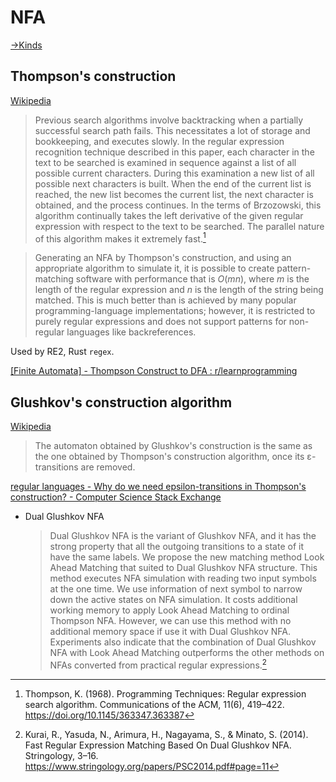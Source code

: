 # NFA
[→Kinds](README.md#kinds)

## Thompson's construction
[Wikipedia](https://en.wikipedia.org/wiki/Thompson%27s_construction)

> Previous search algorithms involve backtracking when a partially successful search path fails. This necessitates a lot of storage and bookkeeping, and executes slowly. In the regular expression recognition technique described in this paper, each character in the text to be searched is examined in sequence against a list of all possible current characters. During this examination a new list of all possible next characters is built. When the end of the current list is reached, the new list becomes the current list, the next character is obtained, and the process continues. In the terms of Brzozowski, this algorithm continually takes the left derivative of the given regular expression with respect to the text to be searched. The parallel nature of this algorithm makes it extremely fast.[^thompsonProgrammingTechniquesRegular1968]

> Generating an NFA by Thompson's construction, and using an appropriate algorithm to simulate it, it is possible to create pattern-matching software with performance that is ⁠$O(mn)$⁠, where $m$ is the length of the regular expression and $n$ is the length of the string being matched. This is much better than is achieved by many popular programming-language implementations; however, it is restricted to purely regular expressions and does not support patterns for non-regular languages like backreferences.

Used by RE2, Rust `regex`.

[\[Finite Automata\] - Thompson Construct to DFA : r/learnprogramming](https://www.reddit.com/r/learnprogramming/comments/1d30ff/finite_automata_thompson_construct_to_dfa/)

## Glushkov's construction algorithm
[Wikipedia](https://en.wikipedia.org/wiki/Glushkov%27s_construction_algorithm)

> The automaton obtained by Glushkov's construction is the same as the one obtained by Thompson's construction algorithm, once its ε-transitions are removed.

[regular languages - Why do we need epsilon-transitions in Thompson's construction? - Computer Science Stack Exchange](https://cs.stackexchange.com/questions/64553/why-do-we-need-epsilon-transitions-in-thompsons-construction)

- Dual Glushkov NFA

  > Dual Glushkov NFA is the variant of Glushkov NFA, and it has the strong property that all the outgoing transitions to a state of it have the same labels. We propose the new matching method Look Ahead Matching that suited to Dual Glushkov NFA structure. This method executes NFA simulation with reading two input symbols at the one time. We use information of next symbol to narrow down the active states on NFA simulation. It costs additional working memory to apply Look Ahead Matching to ordinal Thompson NFA. However, we can use this method with no additional memory space if use it with Dual Glushkov NFA. Experiments also indicate that the combination of Dual Glushkov NFA with Look Ahead Matching outperforms the other methods on NFAs converted from practical regular expressions.[^kuraiFastRegularExpression2014]


[^thompsonProgrammingTechniquesRegular1968]: Thompson, K. (1968). Programming Techniques: Regular expression search algorithm. Communications of the ACM, 11(6), 419–422. https://doi.org/10.1145/363347.363387
[^kuraiFastRegularExpression2014]: Kurai, R., Yasuda, N., Arimura, H., Nagayama, S., & Minato, S. (2014). Fast Regular Expression Matching Based On Dual Glushkov NFA. Stringology, 3–16. https://www.stringology.org/papers/PSC2014.pdf#page=11

